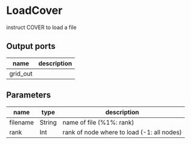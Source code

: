 LoadCover
=========
instruct COVER to load a file

Output ports
------------
|name|description|
|-|-|
|grid_out||

Parameters
----------
|name|type|description|
|-|-|-|
|filename|String|name of file (%1%: rank)|
|rank|Int|rank of node where to load (-1: all nodes)|
